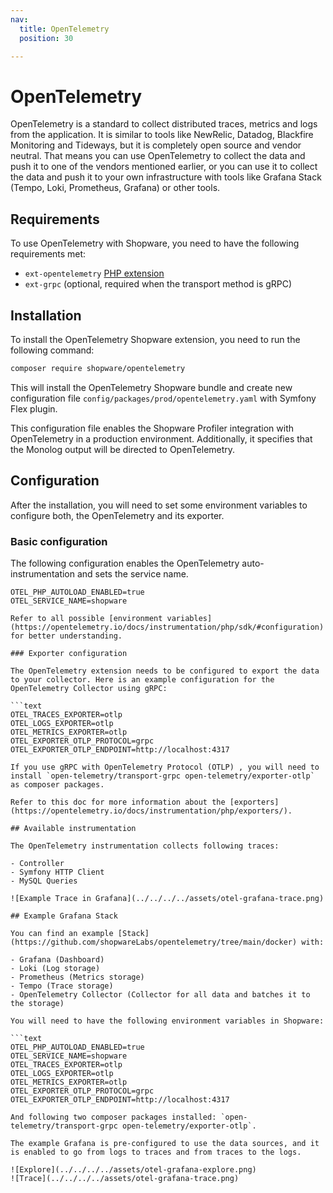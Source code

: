 ```yaml
---
nav:
  title: OpenTelemetry
  position: 30

---
```


# OpenTelemetry

OpenTelemetry is a standard to collect distributed traces, metrics and logs from the application. It is similar to tools like NewRelic, Datadog, Blackfire Monitoring and Tideways, but it is completely open source and vendor neutral. That means you can use OpenTelemetry to collect the data and push it to one of the vendors mentioned earlier, or you can use it to collect the data and push it to your own infrastructure with tools like Grafana Stack (Tempo, Loki, Prometheus, Grafana) or other tools.

## Requirements

To use OpenTelemetry with Shopware, you need to have the following requirements met:

- `ext-opentelemetry` [PHP extension](https://github.com/open-telemetry/opentelemetry-php-instrumentation)
- `ext-grpc` (optional, required when the transport method is gRPC)

## Installation

To install the OpenTelemetry Shopware extension, you need to run the following command:

```bash
composer require shopware/opentelemetry
```

This will install the OpenTelemetry Shopware bundle and create new configuration file `config/packages/prod/opentelemetry.yaml` with Symfony Flex plugin.

This configuration file enables the Shopware Profiler integration with OpenTelemetry in a production environment. Additionally, it specifies that the Monolog output will be directed to OpenTelemetry.

## Configuration

After the installation, you will need to set some environment variables to configure both, the OpenTelemetry and its exporter.

### Basic configuration

The following configuration enables the OpenTelemetry auto-instrumentation and sets the service name.

```text
OTEL_PHP_AUTOLOAD_ENABLED=true
OTEL_SERVICE_NAME=shopware

Refer to all possible [environment variables](https://opentelemetry.io/docs/instrumentation/php/sdk/#configuration) for better understanding.

### Exporter configuration

The OpenTelemetry extension needs to be configured to export the data to your collector. Here is an example configuration for the OpenTelemetry Collector using gRPC:

```text
OTEL_TRACES_EXPORTER=otlp
OTEL_LOGS_EXPORTER=otlp
OTEL_METRICS_EXPORTER=otlp
OTEL_EXPORTER_OTLP_PROTOCOL=grpc
OTEL_EXPORTER_OTLP_ENDPOINT=http://localhost:4317

If you use gRPC with OpenTelemetry Protocol (OTLP) , you will need to install `open-telemetry/transport-grpc open-telemetry/exporter-otlp` as composer packages.

Refer to this doc for more information about the [exporters](https://opentelemetry.io/docs/instrumentation/php/exporters/).

## Available instrumentation

The OpenTelemetry instrumentation collects following traces:

- Controller
- Symfony HTTP Client
- MySQL Queries

![Example Trace in Grafana](../../../../assets/otel-grafana-trace.png)

## Example Grafana Stack

You can find an example [Stack](https://github.com/shopwareLabs/opentelemetry/tree/main/docker) with:

- Grafana (Dashboard)
- Loki (Log storage)
- Prometheus (Metrics storage)
- Tempo (Trace storage)
- OpenTelemetry Collector (Collector for all data and batches it to the storage)

You will need to have the following environment variables in Shopware:

```text
OTEL_PHP_AUTOLOAD_ENABLED=true
OTEL_SERVICE_NAME=shopware
OTEL_TRACES_EXPORTER=otlp
OTEL_LOGS_EXPORTER=otlp
OTEL_METRICS_EXPORTER=otlp
OTEL_EXPORTER_OTLP_PROTOCOL=grpc
OTEL_EXPORTER_OTLP_ENDPOINT=http://localhost:4317

And following two composer packages installed: `open-telemetry/transport-grpc open-telemetry/exporter-otlp`.

The example Grafana is pre-configured to use the data sources, and it is enabled to go from logs to traces and from traces to the logs.

![Explore](../../../../assets/otel-grafana-explore.png)
![Trace](../../../../assets/otel-grafana-trace.png)